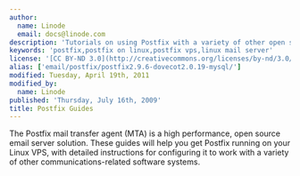 ```yaml
---
author:
  name: Linode
  email: docs@linode.com
description: 'Tutorials on using Postfix with a variety of other open source software solutions to provide email services.'
keywords: 'postfix,postfix on linux,postfix vps,linux mail server'
license: '[CC BY-ND 3.0](http://creativecommons.org/licenses/by-nd/3.0/us/)'
alias: ['email/postfix/postfix2.9.6-dovecot2.0.19-mysql/']
modified: Tuesday, April 19th, 2011
modified_by:
  name: Linode
published: 'Thursday, July 16th, 2009'
title: Postfix Guides
---
```


The Postfix mail transfer agent (MTA) is a high performance, open source email server solution. These guides will help you get Postfix running on your Linux VPS, with detailed instructions for configuring it to work with a variety of other communications-related software systems.
